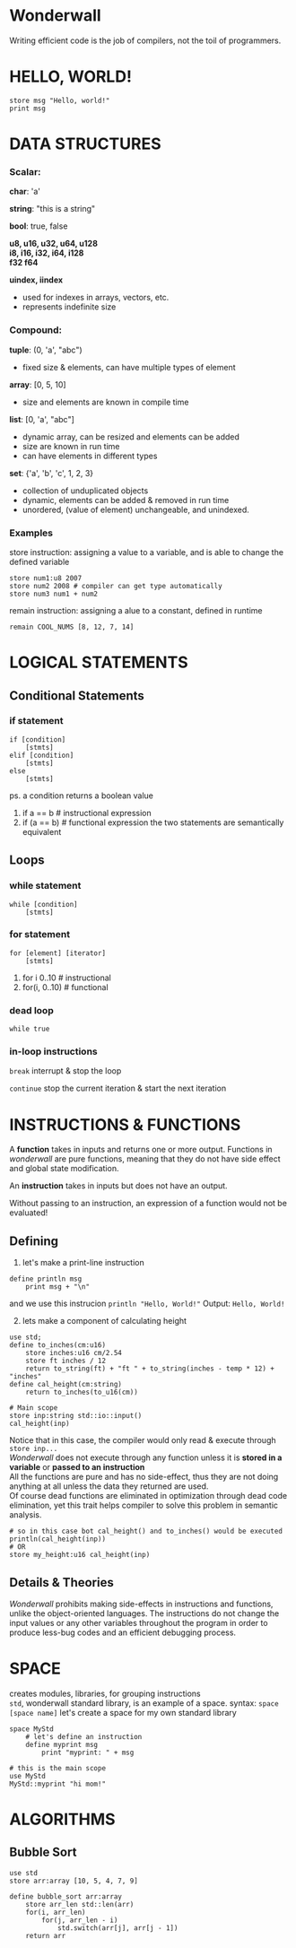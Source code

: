 # Wonderwall
Writing efficient code is the job of compilers, not the toil of programmers.

# HELLO, WORLD!
```
store msg "Hello, world!"
print msg
```

# DATA STRUCTURES
### Scalar:
**char**: 'a'

**string**: "this is a string"

**bool**: true, false

**u8, u16, u32, u64, u128**
<br>
**i8, i16, i32, i64, i128**
<br>
**f32 f64**

**uindex, iindex**
* used for indexes in arrays, vectors, etc.
* represents indefinite size

### Compound:
**tuple**: (0, 'a', "abc")
* fixed size & elements, can have multiple types of element

**array**: [0, 5, 10]
* size and elements are known in compile time

**list**: [0, 'a', "abc"]
* dynamic array, can be resized and elements can be added
* size are known in run time
* can have elements in different types

**set**: {'a', 'b', 'c', 1, 2, 3}
* collection of unduplicated objects
* dynamic, elements can be added & removed in run time
* unordered, (value of element) unchangeable, and unindexed.

### Examples
store instruction: assigning a value to a variable, and is able to change the defined variable
```
store num1:u8 2007
store num2 2008 # compiler can get type automatically
store num3 num1 + num2
```
remain instruction: assigning a alue to a constant, defined in runtime
```
remain COOL_NUMS [8, 12, 7, 14]
```


# LOGICAL STATEMENTS
## Conditional Statements
### if statement
```
if [condition]
    [stmts]
elif [condition]
    [stmts]
else
    [stmts]
```
ps. a condition returns a boolean value
1. if a == b # instructional expression
2. if (a == b) # functional expression
the two statements are semantically equivalent

## Loops
### while statement
```
while [condition]
    [stmts]
```

### for statement
```
for [element] [iterator]
    [stmts]
```

1. for i 0..10 # instructional
2. for(i, 0..10) # functional

### dead loop
`while true`

### in-loop instructions
`break`
interrupt & stop the loop

`continue`
stop the current iteration & start the next iteration

# INSTRUCTIONS & FUNCTIONS
A **function** takes in inputs and returns one or more output. Functions in *wonderwall* are pure functions, meaning that they do not have side effect and global state modification.

An **instruction** takes in inputs but does not have an output.

Without passing to an instruction, an expression of a function would not be evaluated!

## Defining
1. let's make a print-line instruction
```
define println msg
    print msg + "\n"
```
and we use this instrucion
`println "Hello, World!"`
Output:
`Hello, World!`

2. lets make a component of calculating height
```
use std;
define to_inches(cm:u16)
    store inches:u16 cm/2.54
    store ft inches / 12
    return to_string(ft) + "ft " + to_string(inches - temp * 12) + "inches"
define cal_height(cm:string)
    return to_inches(to_u16(cm))

# Main scope
store inp:string std::io::input()
cal_height(inp)
```
Notice that in this case, the compiler would only read & execute through `store inp...`
<br>
*Wonderwall* does not execute through any function unless it is **stored in a variable** or **passed to an instruction**
<br>
All the functions are pure and has no side-effect, thus they are not doing anything at all unless the data they returned are used.
<br>
Of course dead functions are eliminated in optimization through dead code elimination, yet this trait helps compiler to solve this problem in semantic analysis.
```
# so in this case bot cal_height() and to_inches() would be executed
println(cal_height(inp))
# OR
store my_height:u16 cal_height(inp)
```

## Details & Theories
*Wonderwall* prohibits making side-effects in instructions and functions, unlike the object-oriented languages. The instructions do not change the input values or any other variables throughout the program in order to produce less-bug codes and an efficient debugging process.

# SPACE
creates modules, libraries, for grouping instructions
<br>
`std`, wonderwall standard library, is an example of a space.
syntax: `space [space name]`
let's create a space for my own standard library
```
space MyStd
    # let's define an instruction
    define myprint msg
        print "myprint: " + msg
    
# this is the main scope
use MyStd
MyStd::myprint "hi mom!"
```

# ALGORITHMS
## Bubble Sort
```
use std
store arr:array [10, 5, 4, 7, 9]

define bubble_sort arr:array
    store arr_len std::len(arr)
    for(i, arr_len)
        for(j, arr_len - i)
            std.switch(arr[j], arr[j - 1])
    return arr
```
